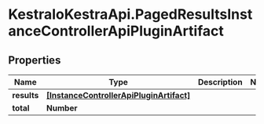 # KestraIoKestraApi.PagedResultsInstanceControllerApiPluginArtifact

## Properties

Name | Type | Description | Notes
------------ | ------------- | ------------- | -------------
**results** | [**[InstanceControllerApiPluginArtifact]**](InstanceControllerApiPluginArtifact.md) |  | 
**total** | **Number** |  | 


